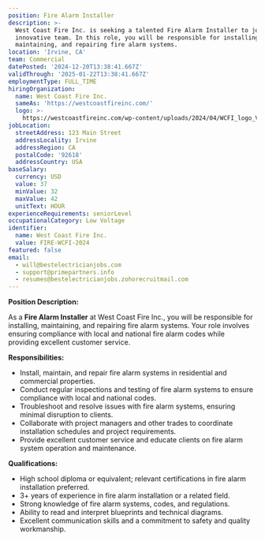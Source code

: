```yaml
---
position: Fire Alarm Installer
description: >-
  West Coast Fire Inc. is seeking a talented Fire Alarm Installer to join our
  innovative team. In this role, you will be responsible for installing,
  maintaining, and repairing fire alarm systems.
location: 'Irvine, CA'
team: Commercial
datePosted: '2024-12-20T13:38:41.667Z'
validThrough: '2025-01-22T13:38:41.667Z'
employmentType: FULL_TIME
hiringOrganization:
  name: West Coast Fire Inc.
  sameAs: 'https://westcoastfireinc.com/'
  logo: >-
    https://westcoastfireinc.com/wp-content/uploads/2024/04/WCFI_logo_V1_Transparent-1-800x294.png
jobLocation:
  streetAddress: 123 Main Street
  addressLocality: Irvine
  addressRegion: CA
  postalCode: '92618'
  addressCountry: USA
baseSalary:
  currency: USD
  value: 37
  minValue: 32
  maxValue: 42
  unitText: HOUR
experienceRequirements: seniorLevel
occupationalCategory: Low Voltage
identifier:
  name: West Coast Fire Inc.
  value: FIRE-WCFI-2024
featured: false
email:
  - will@bestelectricianjobs.com
  - support@primepartners.info
  - resumes@bestelectricianjobs.zohorecruitmail.com
---
```

**Position Description:**

As a **Fire Alarm Installer** at West Coast Fire Inc., you will be responsible for installing, maintaining, and repairing fire alarm systems. Your role involves ensuring compliance with local and national fire alarm codes while providing excellent customer service.

**Responsibilities:**

- Install, maintain, and repair fire alarm systems in residential and commercial properties.
- Conduct regular inspections and testing of fire alarm systems to ensure compliance with local and national codes.
- Troubleshoot and resolve issues with fire alarm systems, ensuring minimal disruption to clients.
- Collaborate with project managers and other trades to coordinate installation schedules and project requirements.
- Provide excellent customer service and educate clients on fire alarm system operation and maintenance.

**Qualifications:**

- High school diploma or equivalent; relevant certifications in fire alarm installation preferred.
- 3+ years of experience in fire alarm installation or a related field.
- Strong knowledge of fire alarm systems, codes, and regulations.
- Ability to read and interpret blueprints and technical diagrams.
- Excellent communication skills and a commitment to safety and quality workmanship.
